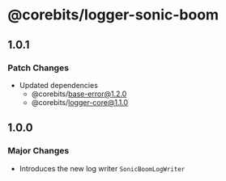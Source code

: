 # @corebits/logger-sonic-boom

## 1.0.1

### Patch Changes

- Updated dependencies
  - @corebits/base-error@1.2.0
  - @corebits/logger-core@1.1.0

## 1.0.0

### Major Changes

- Introduces the new log writer `SonicBoomLogWriter`
